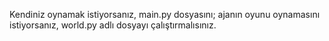 Kendiniz oynamak istiyorsanız, main.py dosyasını; ajanın oyunu oynamasını istiyorsanız, world.py adlı dosyayı çalıştırmalısınız.
